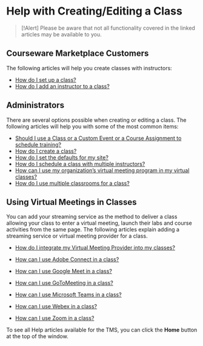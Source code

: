# Help with Creating/Editing a Class

> [!Alert] Please be aware that not all functionality covered in the linked articles may be available to you.

## Courseware Marketplace Customers

The following articles will help you create classes with instructors:

- [How do I set up a class?](../arvato-marketplace/fulfilling-marketplace-order/set-up-class.md)
- [How do I add an instructor to a class?](../arvato-marketplace/fulfilling-marketplace-order/add-instructor-to-class.md)

## Administrators
There are several options possible when creating or editing a class. The following articles will help you with some of the most common items: 

- [Should I use a Class or a Custom Event or a Course Assignment to schedule training?](../tms-administrators/tms-fundamentals/class-or-custom-event-or-course-assignment-to-schedule-training.md)
- [How do I create a class?](../tms-administrators/classes/schedule/create-class.md)
- [How do I set the defaults for my site?](../tms-administrators/tms-fundamentals/set-defaults.md)
- [How do I schedule a class with multiple instructors?](../tms-administrators/classes/instructors/schedule-class-with-multiple-instructors.md)
- [How can I use my organization’s virtual meeting program in my virtual classes?](../tms-administrators/classes/classrooms-equipment/custom-virtual-classroom.md)
- [How do I use multiple classrooms for a class?](../tms-administrators/classes/classrooms-equipment/use-multiple-classrooms-for-class.md)

## Using Virtual Meetings in Classes
You can add your streaming service as the method to deliver a class allowing your class to enter a virtual meeting, launch their labs and course activities from the same page. The following articles explain adding a streaming service or virtual meeting provider for a class.

- [How do I integrate my Virtual Meeting Provider into my classes?](/tms/tms-administrators/classes/virtual-meetings/integratevirtualmeetingprovider.md)

- [How can I use Adobe Connect in a class?](/tms/tms-administrators/classes/virtual-meetings/streaming-adobeconnect.md)

- [How can I use Google Meet in a class?](/tms/tms-administrators/classes/virtual-meetings/streaming-googlemeet.md)

- [How can I use GoToMeeting in a class?](/tms/tms-administrators/classes/virtual-meetings/streaming-gotomeeting.md)

- [How can I use Microsoft Teams in a class?](/tms/tms-administrators/classes/virtual-meetings/streaming-teams.md)

- [How can I use Webex in a class?](/tms/tms-administrators/classes/virtual-meetings/streaming-webex.md)

- [How can I use Zoom in a class?](/tms/tms-administrators/classes/virtual-meetings/streaming-zoom.md)

To see all Help articles available for the TMS, you can click the **Home** button at the top of the window.
